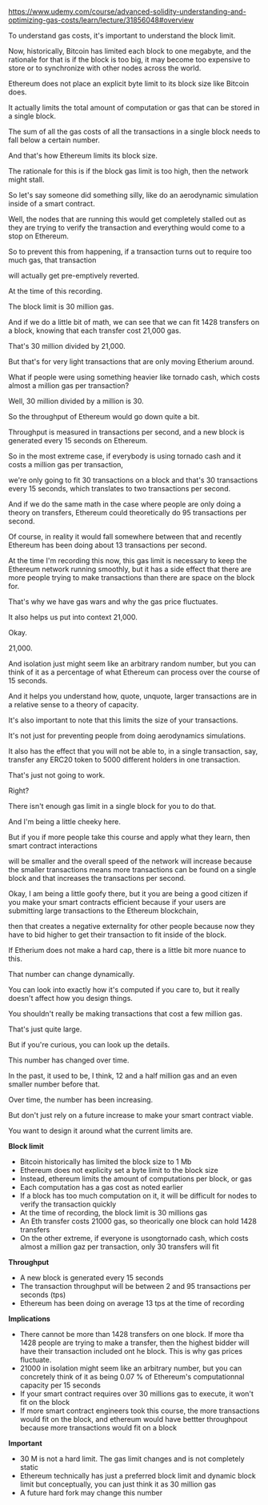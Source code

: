 https://www.udemy.com/course/advanced-solidity-understanding-and-optimizing-gas-costs/learn/lecture/31856048#overview


To understand gas costs, it's important to understand the block limit.

Now, historically, Bitcoin has limited each block to one megabyte, and the rationale for that is if the block is too big, it may become too expensive to store or to synchronize with other nodes across the world.

Ethereum does not place an explicit byte limit to its block size like Bitcoin does.

It actually limits the total amount of computation or gas that can be stored in a single block.

The sum of all the gas costs of all the transactions in a single block needs to fall below a certain number.

And that's how Ethereum limits its block size.

The rationale for this is if the block gas limit is too high, then the network might stall.

So let's say someone did something silly, like do an aerodynamic simulation inside of a smart contract.

Well, the nodes that are running this would get completely stalled out as they are trying to verify the transaction and everything would come to a stop on Ethereum.

So to prevent this from happening, if a transaction turns out to require too much gas, that transaction

will actually get pre-emptively reverted.

At the time of this recording.

The block limit is 30 million gas.

And if we do a little bit of math, we can see that we can fit 1428 transfers on a block, knowing that each transfer cost 21,000 gas.

That's 30 million divided by 21,000.

But that's for very light transactions that are only moving Etherium around.

What if people were using something heavier like tornado cash, which costs almost a million gas per transaction?

Well, 30 million divided by a million is 30.

So the throughput of Ethereum would go down quite a bit.

Throughput is measured in transactions per second, and a new block is generated every 15 seconds on Ethereum.

So in the most extreme case, if everybody is using tornado cash and it costs a million gas per transaction,

we're only going to fit 30 transactions on a block and that's 30 transactions every 15 seconds, which translates to two transactions per second.

And if we do the same math in the case where people are only doing a theory on transfers, Ethereum could theoretically do 95 transactions per second.

Of course, in reality it would fall somewhere between that and recently Ethereum has been doing about 13 transactions per second.

At the time I'm recording this now, this gas limit is necessary to keep the Ethereum network running smoothly, but it has a side effect that there are more people trying to make transactions than there are space on the block for.

That's why we have gas wars and why the gas price fluctuates.

It also helps us put into context 21,000.

Okay.

21,000.

And isolation just might seem like an arbitrary random number, but you can think of it as a percentage of what Ethereum can process over the course of 15 seconds.

And it helps you understand how, quote, unquote, larger transactions are in a relative sense to a theory of capacity.

It's also important to note that this limits the size of your transactions.

It's not just for preventing people from doing aerodynamics simulations.

It also has the effect that you will not be able to, in a single transaction, say, transfer any ERC20 token to 5000 different holders in one transaction.

That's just not going to work.

Right?

There isn't enough gas limit in a single block for you to do that.

And I'm being a little cheeky here.

But if you if more people take this course and apply what they learn, then smart contract interactions

will be smaller and the overall speed of the network will increase because the smaller transactions means more transactions can be found on a single block and that increases the transactions per second.

Okay, I am being a little goofy there, but it you are being a good citizen if you make your smart contracts efficient because if your users are submitting large transactions to the Ethereum blockchain,

then that creates a negative externality for other people because now they have to bid higher to get their transaction to fit inside of the block.

If Etherium does not make a hard cap, there is a little bit more nuance to this.

That number can change dynamically.

You can look into exactly how it's computed if you care to, but it really doesn't affect how you design things.

You shouldn't really be making transactions that cost a few million gas.

That's just quite large.

But if you're curious, you can look up the details.

This number has changed over time.

In the past, it used to be, I think, 12 and a half million gas and an even smaller number before that.

Over time, the number has been increasing.

But don't just rely on a future increase to make your smart contract viable.

You want to design it around what the current limits are.



**Block limit**

- Bitcoin historically has limited  the block size to  1 Mb
- Ethereum does not explicity  set a byte limit to the block size
- Instead, ethereum limits the amount of computations per block, or gas
- Each computation has a gas cost as noted earlier
- If a block has too much computation on it, it will be difficult for nodes to verify  the transaction quickly
- At the time of recording, the block limit is 30 millions gas
- An Eth transfer costs  21000 gas, so theorically one block can hold 1428 transfers
- On the other extreme, if everyone is usongtornado cash, which costs almost a million gaz per transaction, only 30 transfers will fit

**Throughput**

- A new block is generated every 15 seconds
- The transaction throughput will be between 2 and 95 transactions per seconds (tps)
- Ethereum has been doing on average 13 tps at the time of recording

**Implications**

- There cannot be more than 1428 transfers on one block.  If more tha 1428 people are trying to make a transfer, then the highest bidder will have their transaction included ont he block.  This is why gas prices fluctuate.
- 21000 in isolation might seem like an arbitrary number, but you can concretely think of it as being 0.07 % of Ethereum's computationnal capacity per 15 seconds
- If your smart contract requires over 30 millions gas to execute, it won't fit on the block
- If more smart contract engineers took this course, the more transactions would fit on the block, and ethereum would have bettter throughpout because more transactions would fit on a block

**Important**

- 30 M is not a hard limit. The gas limit changes and is not completely static
- Ethereum technically has just a preferred block limit and dynamic  block limit but conceptually, you can just think it as 30 million gas
- A future hard fork may change this number
